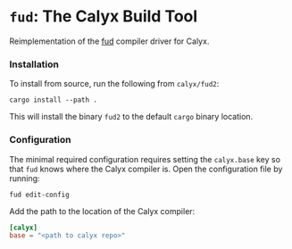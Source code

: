 # `fud`: The Calyx Build Tool

Reimplementation of the [fud][] compiler driver for Calyx.

### Installation

To install from source, run the following from `calyx/fud2`:
```
cargo install --path .
```

This will install the binary `fud2` to the default `cargo` binary location.

### Configuration

The minimal required configuration requires setting the `calyx.base` key so that `fud` knows where the Calyx compiler is. Open the configuration file by running:
```
fud edit-config
```

Add the path to the location of the Calyx compiler:
```toml
[calyx]
base = "<path to calyx repo>"
```

[fud]: https://docs.calyxir.org/fud/index.html